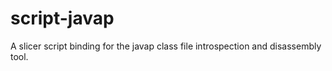 # script-javap

A slicer script binding for the javap class file introspection and disassembly tool.
